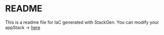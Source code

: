 # README
This is a readme file for IaC generated with StackGen.
You can modify your appStack -> [here](http://main.dev.stackgen.com/appstacks/98ac5a7a-0046-4980-a47e-fe7b7c3da4a0)
